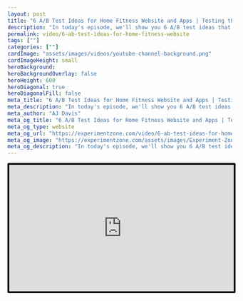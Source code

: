 ```yaml
---
layout: post
title: "6 A/B Test Ideas for Home Fitness Website and Apps | Testing the Experience"
description: "In today's episode, we'll show you 6 A/B test ideas that can increase conversion rates for at home fitness sites."
permalink: video/6-ab-test-ideas-for-home-fitness-website
tags: [""]
categories: [""]
cardImage: "assets/images/videos/youtube-channel-background.png"
cardImageHeight: small
heroBackground:
heroBackgroundOverlay: false
heroHeight: 600
heroDiagonal: true
heroDiagonalFill: false
meta_title: "6 A/B Test Ideas for Home Fitness Website and Apps | Testing the Experience"
meta_description: "In today's episode, we'll show you 6 A/B test ideas that can increase conversion rates for at home fitness sites."
meta_author: "AJ Davis"
meta_og_title: "6 A/B Test Ideas for Home Fitness Website and Apps | Testing the Experience"
meta_og_type: website
meta_og_url: "https://experimentzone.com/video/6-ab-test-ideas-for-home-fitness-website"
meta_og_image: "https://experimentzone.com/assets/images/Experiment-Zone-logo-color.png"
meta_og_description: "In today's episode, we'll show you 6 A/B test ideas that can increase conversion rates for at home fitness sites."
---
```


<style>
    .video {
        border: 4px solid black;
        border-radius: 3px;
    }
    .work-summary {
        border: 0px solid black;
    }
    .iframe-container{
        position: relative;
        width: 100%;
        padding-bottom: 56.25%; 
        height: 0;
    }
    .iframe-container iframe{
        position: absolute;
        top:0;
        left: 0;
        width: 100%;
        height: 100%;
    }
</style>

<div class="mt-0 mt-md-n20 work work-summary justify-content-center iframe-container">
    <iframe class="video" src="https://www.youtube.com/embed/TB0l5huEjyo" title="YouTube video player" frameborder="0" allow="accelerometer; autoplay; clipboard-write; encrypted-media; gyroscope; picture-in-picture" allowfullscreen></iframe>
</div>

